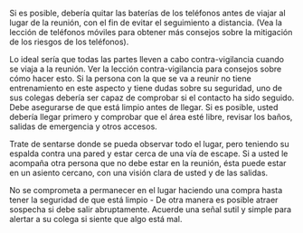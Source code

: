 [Title]: # (Llegar a una reunión)
[Difficulty]: # (Principiante)
[Order]: # (0)

Si es posible, debería quitar las baterías de los teléfonos antes de viajar al lugar de la reunión, con el fin de evitar el seguimiento a distancia. (Vea la lección de teléfonos móviles para obtener más consejos sobre la mitigación de los riesgos de los teléfonos).

Lo ideal sería que todas las partes lleven a cabo contra-vigilancia cuando se viaja a la reunión. Ver la lección contra-vigilancia para consejos sobre cómo hacer esto. Si la persona con la que se va a reunir no tiene entrenamiento en este aspecto y tiene dudas sobre su seguridad, uno de sus colegas debería ser capaz de comprobar si el contacto ha sido seguido. Debe asegurarse de que está limpio antes de llegar. Si es posible, usted debería llegar primero y comprobar que el área esté libre, revisar los baños, salidas de emergencia y otros accesos.

Trate de sentarse donde se pueda observar todo el lugar, pero teniendo su espalda contra una pared y estar cerca de una vía de escape. Si a usted le acompaña otra persona que no debe estar en la reunión, ésta puede estar en un asiento cercano, con una visión clara de usted y de las salidas.

No se comprometa a permanecer en el lugar haciendo una compra hasta tener la seguridad de que está limpio - De otra manera es posible atraer sospecha si debe salir abruptamente. Acuerde una señal sutil y simple para alertar a su colega si siente que algo está mal.